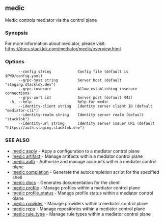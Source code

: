 ## medic

Medic controls mediator via the control plane

### Synopsis

For more information about mediator, please visit:
https://docs.stacklok.com/mediator/medic/overview.html

### Options

```
      --config string            Config file (default is $PWD/config.yaml)
      --grpc-host string         Server host (default "staging.stacklok.dev")
      --grpc-insecure            Allow establishing insecure connections
      --grpc-port int            Server port (default 443)
  -h, --help                     help for medic
      --identity-client string   Identity server client ID (default "mediator-cli")
      --identity-realm string    Identity server realm (default "stacklok")
      --identity-url string      Identity server issuer URL (default "https://auth.staging.stacklok.dev")
```

### SEE ALSO

* [medic apply](medic_apply.md)	 - Appy a configuration to a mediator control plane
* [medic artifact](medic_artifact.md)	 - Manage artifacts within a mediator control plane
* [medic auth](medic_auth.md)	 - Authorize and manage accounts within a mediator control plane
* [medic completion](medic_completion.md)	 - Generate the autocompletion script for the specified shell
* [medic docs](medic_docs.md)	 - Generates documentation for the client
* [medic profile](medic_profile.md)	 - Manage profiles within a mediator control plane
* [medic profile_status](medic_profile_status.md)	 - Manage profile status within a mediator control plane
* [medic provider](medic_provider.md)	 - Manage providers within a mediator control plane
* [medic repo](medic_repo.md)	 - Manage repositories within a mediator control plane
* [medic rule_type](medic_rule_type.md)	 - Manage rule types within a mediator control plane

